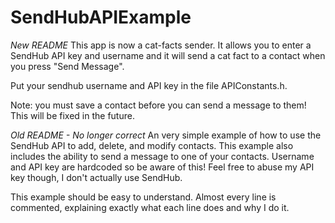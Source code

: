 SendHubAPIExample
=================

*New README*
This app is now a cat-facts sender.  It allows you to enter a SendHub API key and username and it will send a cat fact to a contact when you press "Send Message".

Put your sendhub username and API key in the file APIConstants.h.

Note: you must save a contact before you can send a message to them!  This will be fixed in the future.









*Old README - No longer correct*
An very simple example of how to use the SendHub API to add, delete, and modify contacts.  This example also includes the ability to send a message to one of your contacts.  Username and API key are hardcoded so be aware of this!  Feel free to abuse my API key though, I don't actually use SendHub.

This example should be easy to understand.  Almost every line is commented, explaining exactly what each line does and why I do it.
